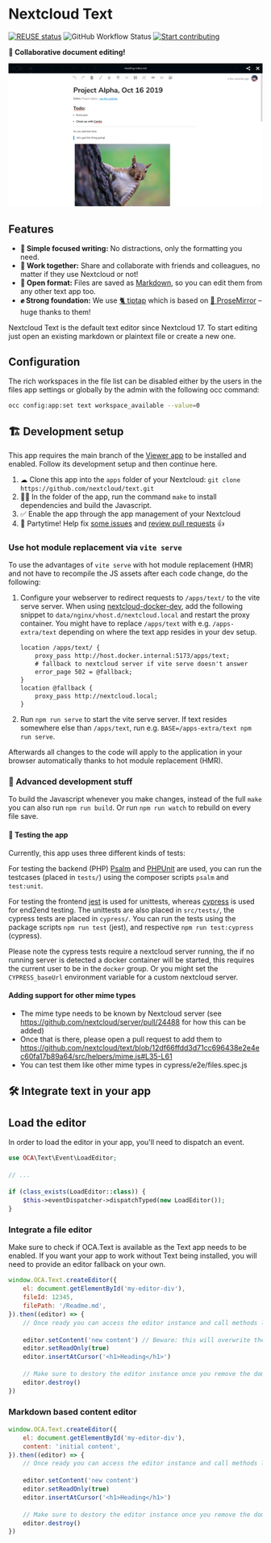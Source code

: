 <!--
  - SPDX-FileCopyrightText: 2019-2024 Nextcloud GmbH and Nextcloud contributors
  - SPDX-License-Identifier: AGPL-3.0-or-later
-->
# Nextcloud Text
[![REUSE status](https://api.reuse.software/badge/github.com/nextcloud/text)](https://api.reuse.software/info/github.com/nextcloud/text)
![GitHub Workflow Status](https://img.shields.io/github/actions/workflow/status/nextcloud/text/node.yml?branch=main)
[![Start contributing](https://img.shields.io/github/issues/nextcloud/text/good%20first%20issue?color=7057ff&label=Contribute)](https://github.com/nextcloud/text/issues?q=is%3Aissue+is%3Aopen+sort%3Aupdated-desc+label%3A%22good+first+issue%22)


**📑 Collaborative document editing!**

![](img/screenshots/screenshot1.png)

## Features

- **📝 Simple focused writing:** No distractions, only the formatting you need.
- **🙋 Work together:** Share and collaborate with friends and colleagues, no matter if they use Nextcloud or not!
- **💾 Open format:** Files are saved as [Markdown](https://en.wikipedia.org/wiki/Markdown), so you can edit them from any other text app too.
- **✊ Strong foundation:** We use [🐈 tiptap](https://tiptap.dev) which is based on [🦉 ProseMirror](https://prosemirror.net) – huge thanks to them!

Nextcloud Text is the default text editor since Nextcloud 17. To start editing just open an existing markdown or plaintext file or create a new one.

## Configuration

The rich workspaces in the file list can be disabled either by the users in the files app settings or globally by the admin with the following occ command:

```bash
occ config:app:set text workspace_available --value=0
```


## 🏗 Development setup

This app requires the main branch of the [Viewer app](https://github.com/nextcloud/viewer) to be installed and enabled.
Follow its development setup and then continue here.

1. ☁ Clone this app into the `apps` folder of your Nextcloud: `git clone https://github.com/nextcloud/text.git`
2. 👩‍💻 In the folder of the app, run the command `make` to install dependencies and build the Javascript.
3. ✅ Enable the app through the app management of your Nextcloud
4. 🎉 Partytime! Help fix [some issues](https://github.com/nextcloud/text/issues) and [review pull requests](https://github.com/nextcloud/text/pulls) 👍

### Use hot module replacement via `vite serve`

To use the advantages of `vite serve` with hot module replacement (HMR) and not have to recompile the JS assets after each code change, do the following:

1. Configure your webserver to redirect requests to `/apps/text/` to the vite serve server.
   When using [nextcloud-docker-dev](https://github.com/juliusknorr/nextcloud-docker-dev), add the following snippet to `data/nginx/vhost.d/nextcloud.local` and restart the proxy container. You might have to replace `/apps/text` with e.g. `/apps-extra/text` depending on where the text app resides in your dev setup.
   ```
   location /apps/text/ {
       proxy_pass http://host.docker.internal:5173/apps/text;
       # fallback to nextcloud server if vite serve doesn't answer
       error_page 502 = @fallback;
   }
   location @fallback {
       proxy_pass http://nextcloud.local;
   }
   ```
2. Run `npm run serve` to start the vite serve server. If text resides somewhere else than `/apps/text`, run e.g. `BASE=/apps-extra/text npm run serve`.

Afterwards all changes to the code will apply to the application in your browser automatically thanks to hot module replacement (HMR).
   
### 🧙 Advanced development stuff

To build the Javascript whenever you make changes, instead of the full `make` you can also run `npm run build`. Or run `npm run watch` to rebuild on every file save.

#### 🐞 Testing the app

Currently, this app uses three different kinds of tests:

For testing the backend (PHP) [Psalm](https://psalm.dev/) and [PHPUnit](https://phpunit.de/) are used,
you can run the testcases (placed in `tests/`) using the composer scripts `psalm` and `test:unit`.

For testing the frontend [jest](https://jestjs.io/) is used for unittests, whereas [cypress](https://www.cypress.io/) is used for end2end testing.
The unittests are also placed in `src/tests/`, the cypress tests are placed in `cypress/`.
You can run the tests using the package scripts `npm run test` (jest), and respective `npm run test:cypress` (cypress).

Please note the cypress tests require a nextcloud server running, the if no running server is detected a docker container will be started,
this requires the current user to be in the `docker` group.
Or you might set the `CYPRESS_baseUrl` environment variable for a custom nextcloud server.

#### Adding support for other mime types

- The mime type needs to be known by Nextcloud server (see https://github.com/nextcloud/server/pull/24488 for how this can be added)
- Once that is there, please open a pull request to add them to https://github.com/nextcloud/text/blob/12df66ffdd3d71cc696438e2e4ec60fa17b89a64/src/helpers/mime.js#L35-L61
- You can test them like other mime types in cypress/e2e/files.spec.js


## 🛠️ Integrate text in your app

## Load the editor

In order to load the editor in your app, you'll need to dispatch an event.

```php
use OCA\Text\Event\LoadEditor;

// ...

if (class_exists(LoadEditor::class)) {
	$this->eventDispatcher->dispatchTyped(new LoadEditor());
}
```

### Integrate a file editor

Make sure to check if OCA.Text is available as the Text app needs to be enabled. If you want your app to work without Text being installed, you will need to provide an editor fallback on your own.


```js
window.OCA.Text.createEditor({
	el: document.getElementById('my-editor-div'),
	fileId: 12345,
	filePath: '/Readme.md',
}).then((editor) => {
	// Once ready you can access the editor instance and call methods like:

	editor.setContent('new content') // Beware: this will overwrite the content read from the source file
	editor.setReadOnly(true)
	editor.insertAtCursor('<h1>Heading</h1>')

	// Make sure to destory the editor instance once you remove the dom element
	editor.destroy()
})
```

### Markdown based content editor

```js
window.OCA.Text.createEditor({
	el: document.getElementById('my-editor-div'),
	content: 'initial content',
}).then((editor) => {
	// Once ready you can access the editor instance and call methods like:

	editor.setContent('new content')
	editor.setReadOnly(true)
	editor.insertAtCursor('<h1>Heading</h1>')

	// Make sure to destory the editor instance once you remove the dom element
	editor.destroy()
})
```
